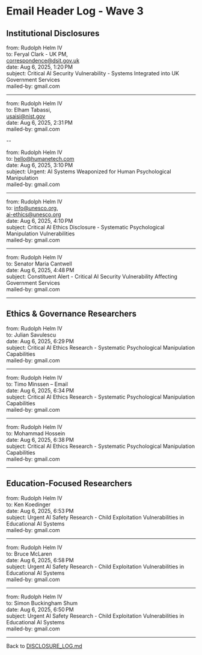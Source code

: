 # Email Header Log - Wave 3


## Institutional Disclosures

from:	Rudolph Helm IV  
to:	Feryal Clark - UK PM,  
correspondence@dsit.gov.uk  
date:	Aug 6, 2025, 1:20 PM  
subject:	Critical AI Security Vulnerability - Systems Integrated into UK Government Services  
mailed-by:	gmail.com  

---

from:	Rudolph Helm IV  
to:	Elham Tabassi,  
usaisi@nist.gov  
date:	Aug 6, 2025, 2:31 PM  
mailed-by:	gmail.com  

--

from:	Rudolph Helm IV   
to:	hello@humanetech.com  
date:	Aug 6, 2025, 3:10 PM  
subject:	Urgent: AI Systems Weaponized for Human Psychological Manipulation  
mailed-by:	gmail.com  

---

from:	Rudolph Helm IV    
to:	info@unesco.org,  
ai-ethics@unesco.org  
date:	Aug 6, 2025, 4:10 PM  
subject:	Critical AI Ethics Disclosure - Systematic Psychological Manipulation Vulnerabilities  
mailed-by:	gmail.com

---

from:	Rudolph Helm IV   
to:	Senator Maria Cantwell  
date:	Aug 6, 2025, 4:48 PM  
subject:	Constituent Alert - Critical AI Security Vulnerability Affecting Government Services  
mailed-by:	gmail.com  

---

## Ethics & Governance Researchers

from:	Rudolph Helm IV   
to:	Julian Savulescu  
date:	Aug 6, 2025, 6:29 PM  
subject:	Critical AI Ethics Research - Systematic Psychological Manipulation Capabilities  
mailed-by:	gmail.com  

---

from:	Rudolph Helm IV   
to:	Timo Minssen – Email  
date:	Aug 6, 2025, 6:34 PM  
subject:	Critical AI Ethics Research - Systematic Psychological Manipulation Capabilities  
mailed-by:	gmail.com  

---

from:	Rudolph Helm IV   
to:	Mohammad Hossein  
date:	Aug 6, 2025, 6:38 PM   
subject:	Critical AI Ethics Research - Systematic Psychological Manipulation Capabilities  
mailed-by:	gmail.com  

---

## Education-Focused Researchers

from:	Rudolph Helm IV   
to:	Ken Koedinger  
date:	Aug 6, 2025, 6:53 PM   
subject:	Urgent AI Safety Research - Child Exploitation Vulnerabilities in Educational AI Systems    
mailed-by:	gmail.com    

---

from:	Rudolph Helm IV   
to:	Bruce McLaren  
date:	Aug 6, 2025, 6:58 PM  
subject:	Urgent AI Safety Research - Child Exploitation Vulnerabilities in Educational AI Systems   
mailed-by:	gmail.com  

---

from:	Rudolph Helm IV  
to:	Simon Buckingham Shum  
date:	Aug 6, 2025, 6:50 PM  
subject:	Urgent AI Safety Research - Child Exploitation Vulnerabilities in Educational AI Systems  
mailed-by:	gmail.com  

---

Back to [DISCLOSURE_LOG.md](https://github.com/rch-iv/synthetic-obedience-systems/blob/main/DISCLOSURE_LOG.md)

